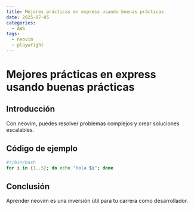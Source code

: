 ```yaml
---
title: Mejores prácticas en express usando buenas prácticas
date: 2025-07-05
categories:
  - AWS
tags:
  - neovim
  - playwright
---
```


# Mejores prácticas en express usando buenas prácticas

## Introducción

Con neovim, puedes resolver problemas complejos y crear soluciones escalables.

## Código de ejemplo

```bash
#!/bin/bash
for i in {1..5}; do echo "Hola $i"; done
```

## Conclusión

Aprender neovim es una inversión útil para tu carrera como desarrollador.